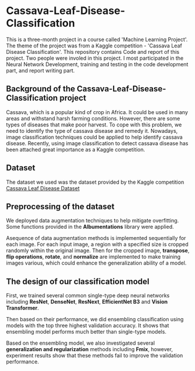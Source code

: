 # Cassava-Leaf-Disease-Classification

This is a three-month project in a course called 'Machine Learning Project'. The theme of the project was from a Kaggle competition - 'Cassava Leaf Disease Classification'. This repository contains Code and report of this project. Two people were involed in this project. I most participated in the Neural Network Development, training and testing in the code development part, and report writing part.

## Background of the Cassava-Leaf-Disease-Classification project

Cassava, which is a popular kind of crop in Africa. It could be used in many areas and withstand harsh farming conditions. However, there are some types of diseases that make poor harvest. To cope with this problem, we need to identify the type of cassava disease and remedy it. Nowadays, image classification techniques could be applied to help identify cassava disease. Recently, using image classification to detect cassava disease has been attached great importance as a Kaggle competition. 


## Dataset

The dataset we used was the dataset provided by the Kaggle competition [Cassava Leaf Disease Dataset](https://www.kaggle.com/c/cassava-leaf-disease-classification/data)

## Preprocessing of the dataset

We deployed data augmentation techniques to help mitigate overfitting. Some functions provided in the **Albumentations** library were applied. 

Asequence of data augmentation methods is implemented sequentially for each image. For each input image, a region with a specified size is cropped randomly within the original image. Then for the cropped image, **transpose**, **flip operations**, **rotate**, and **normalize** are implemented to make training images various, which could enhance the generalization ability of a model.


## The design of our classification model

First, we trained several common single-type deep neural networks including **ResNet**, **DenseNet**, **ResNext**, **EfficientNet B3** and **Vision Transformer**. 

Then based on their performance, we did ensembling classification using models with the top three highest validation accuracy. It shows that ensembling model performs much better than single-type models. 

Based on the ensembling model, we also investigated several **generalization and regularization** methods including **Fmix**, however, experiment results show that these methods fail to improve the validation performance.
